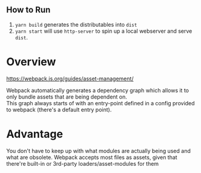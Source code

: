 ## How to Run

1. `yarn build` generates the distributables into `dist`
2. `yarn start` will use `http-server` to spin up a local webserver and serve `dist`.

# Overview

https://webpack.js.org/guides/asset-management/

Webpack automatically generates a dependency graph which allows it to only bundle assets that are being dependent on.  
This graph always starts of with an entry-point defined in a config provided to webpack (there's a default entry point).

# Advantage

You don't have to keep up with what modules are actually being used and what are obsolete.
Webpack accepts most files as assets, given that there're built-in or 3rd-party loaders/asset-modules for them
